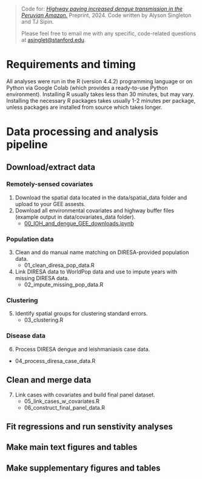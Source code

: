 > Code for: [_Highway paving increased dengue transmission in the Peruvian Amazon._](https://www.medrxiv.org/content/10.1101/2024.11.15.24317406v1) Preprint, 2024. Code written by Alyson Singleton and TJ Sipin.
>
> Please feel free to email me with any specific, code-related questions at asinglet@stanford.edu.

# Requirements and timing
All analyses were run in the R (version 4.4.2) programming language or on Python via Google Colab (which provides a ready-to-use Python environment). Installing R usually takes less than 30 minutes, but may vary. Installing the necessary R packages takes usually 1-2 minutes per package, unless packages are installed from source which takes longer.

# Data processing and analysis pipeline

## Download/extract data

### Remotely-sensed covariates
1) Download the spatial data located in the data/spatial_data folder and upload to your GEE assests.
2) Download all environmental covariates and highway buffer files (example output in data/covariates_data folder).
   - [00_IOH_and_dengue_GEE_downloads.ipynb](https://colab.research.google.com/drive/1NuFvsgjjnNCU4ZElD4kMuuzfHIACS-fD?usp=sharing)
  
### Population data
3) Clean and do manual name matching on DIRESA-provided population data.
   - 01_clean_diresa_pop_data.R 
4) Link DIRESA data to WorldPop data and use to impute years with missing DIRESA data.
   - 02_impute_missing_pop_data.R 

### Clustering
5) Identify spatial groups for clustering standard errors.
   - 03_clustering.R 

### Disease data
6) Process DIRESA dengue and leishmaniasis case data.
  - 04_process_diresa_case_data.R

## Clean and merge data
7) Link cases with covariates and build final panel dataset.
   - 05_link_cases_w_covariates.R
   - 06_construct_final_panel_data.R

## Fit regressions and run senstivity analyses

## Make main text figures and tables

## Make supplementary figures and tables
